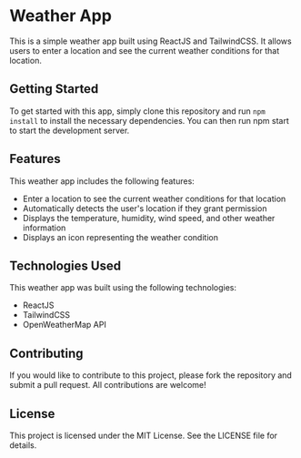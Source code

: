 # Weather App
This is a simple weather app built using ReactJS and TailwindCSS. It allows users to enter a location and see the current weather conditions for that location.

## Getting Started
To get started with this app, simply clone this repository and run `npm install` to install the necessary dependencies. You can then run npm start to start the development server.

## Features
This weather app includes the following features:

* Enter a location to see the current weather conditions for that location
* Automatically detects the user's location if they grant permission
* Displays the temperature, humidity, wind speed, and other weather information
* Displays an icon representing the weather condition

## Technologies Used
This weather app was built using the following technologies:

* ReactJS
* TailwindCSS
* OpenWeatherMap API

## Contributing
If you would like to contribute to this project, please fork the repository and submit a pull request. All contributions are welcome!

## License
This project is licensed under the MIT License. See the LICENSE file for details.
